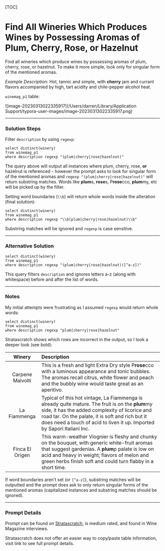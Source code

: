 [TOC]

# Find All Wineries Which Produces Wines by Possessing Aromas of Plum, Cherry, Rose, or Hazelnut

Find all wineries which produce wines by possessing aromas of plum,  cherry, rose, or hazelnut. To make it more simple, look only for singular form of the mentioned aromas.

*Example Description:* Hot, tannic and simple, with **cherry** jam and currant flavors accompanied by high, tart acidity and chile-pepper alcohol heat.

`winemag_p1` table:

![image-20230313022335917](/Users/darren/Library/Application Support/typora-user-images/image-20230313022335917.png)

---

### Solution Steps

Filter `description` by using `regexp`:

```mysql
select distinct(winery)
from winemag_p1
where description regexp "(plum|cherry|rose|hazelnut)"
```

The query above will output all instances where plum, cherry, rose, **or** hazelnut is referenced - however the prompt asks to look for singular form of the mentioned aromas and `regexp "(plum|cherry|rose|hazelnut)"` will return substring matches.  Words like **plum**s, **rose**s, P**rose**cco, **plum**my, etc will be picked up by the filter.

Setting word boundaries (`\\b`) will return whole words inside the alteration (final solution):

```mysql
select distinct(winery)
from winemag_p1
where description regexp "\\b(plum|cherry|rose|hazelnut)\\b"
```

Substring matches will be ignored and `regexp` is case sensitive.

---

### Alternative Solution

```mysql
select distinct(winery)
from winemag_p1
where description regexp "(plum|cherry|rose|hazelnut)([^a-z])"
```

This query filters `description` and ignores letters a-z (along with whitespace) before and after the list of words.

---

### Notes

My initial attempts were frustrating as I assumed `regexp` would return whole words:

```mysql
select distinct(winery)
from winemag_p1
where description regexp "plum|cherry|rose|hazelnut"
```

Stratascratch shows which rows are incorrect in the output, so I took a deeper look (see bold):

|      Winery      | Description                                                  |
| :--------------: | :----------------------------------------------------------- |
| Carpene Malvolti | This is a fresh and light Extra Dry style P**rose**cco with a luminous appearance and tonic bubbles. The aromas recall citrus, white flower and peach and the bubbly wine would taste great as an aperitivo. |
|   La Fiammenga   | Typical of this hot vintage, La Fiammenga is already quite mature. The  fruit is on the **plum**my side, it has the added complexity of licorice and road tar. On the palate, it is soft and rich but it does need a touch of acid to liven it up. Imported by Sapori Italiani Inc. |
| Finca El Origen  | This warm-weather Viognier is fleshy and chunky on the bouquet, with generic white-fruit aromas that suggest gardenias. A **plum**p palate is low on acid and heavy in weight; flavors of melon and green herbs finish soft and could turn flabby in a short time. |

If word boundaries aren't set (or `[^a-z]`), substring matches will be outputted and the prompt does ask to only return singular forms of the mentioned aromas (capitalized instances and substring matches should be ignored).

---

### Prompt Details

Prompt can be found on [Stratascratch](https://platform.stratascratch.com/coding/10026-find-all-wineries-which-produce-wines-by-possessing-aromas-of-plum-cherry-rose-or-hazelnut?code_type=3), is medium rated, and found in Wine Magazine interviews.

Stratascratch does not offer an easier way to copy/paste table information, visit link to see full prompt details.